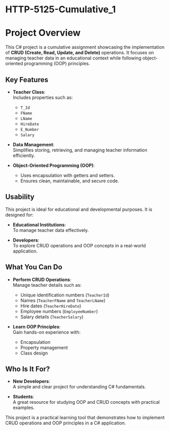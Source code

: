 # HTTP-5125-Cumulative_1

# Project Overview

This C# project is a cumulative assignment showcasing the implementation of **CRUD (Create, Read, Update, and Delete)** operations. It focuses on managing teacher data in an educational context while following object-oriented programming (OOP) principles.

## Key Features

- **Teacher Class**:  
  Includes properties such as:  
  - `T_Id`  
  - `FName`  
  - `LName`  
  - `HireDate`  
  - `E_Number`  
  - `Salary`  

- **Data Management**:  
  Simplifies storing, retrieving, and managing teacher information efficiently.  

- **Object-Oriented Programming (OOP)**:  
  - Uses encapsulation with getters and setters.  
  - Ensures clean, maintainable, and secure code.  

## Usability

This project is ideal for educational and developmental purposes. It is designed for:

- **Educational Institutions**:  
  To manage teacher data effectively.  

- **Developers**:  
  To explore CRUD operations and OOP concepts in a real-world application.  

## What You Can Do

- **Perform CRUD Operations**:  
  Manage teacher details such as:  
  - Unique identification numbers (`TeacherId`)  
  - Names (`TeacherFName` and `TeacherLName`)  
  - Hire dates (`TeacherHireDate`)  
  - Employee numbers (`EmployeeNumber`)  
  - Salary details (`TeacherSalary`)  

- **Learn OOP Principles**:  
  Gain hands-on experience with:  
  - Encapsulation  
  - Property management  
  - Class design  

## Who Is It For?

- **New Developers**:  
  A simple and clear project for understanding C# fundamentals.  

- **Students**:  
  A great resource for studying OOP and CRUD concepts with practical examples.  

This project is a practical learning tool that demonstrates how to implement CRUD operations and OOP principles in a C# application.

